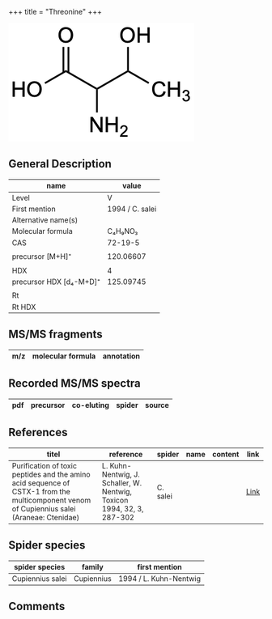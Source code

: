 +++
title = "Threonine"
+++

![](/img/Threonine.png)

## General Description

| name                    | value           |
|-------------------------|-----------------|
| Level                   | V               |
| First mention           | 1994 / C. salei |
| Alternative name(s)     |                 |
| Molecular formula       | C₄H₉NO₃         |
| CAS                     | 72-19-5         |
|                         |                 |
| precursor [M+H]⁺        | 120.06607       |
|                         |                 |
| HDX                     | 4               |
| precursor HDX [d₄-M+D]⁺ | 125.09745       |
|                         |                 |
| Rt                      |                 |
| Rt HDX                  |                 |

## MS/MS fragments

| m/z       | molecular formula | annotation        |
|-----------|-------------------|-------------------|

## Recorded MS/MS spectra

| pdf | precursor | co-eluting | spider    | source                       |
|-----|-----------|------------|-----------|------------------------------|

## References

| titel                                                                                                                                      | reference                                                              | spider   | name | content | link                                         |
|--------------------------------------------------------------------------------------------------------------------------------------------|------------------------------------------------------------------------|----------|------|---------|----------------------------------------------|
| Purification of toxic peptides and the amino acid sequence of CSTX-1 from the multicomponent venom of Cupiennius salei (Araneae: Ctenidae) | L. Kuhn-Nentwig, J. Schaller, W. Nentwig, Toxicon 1994, 32, 3, 287-302 | C. salei |      |         | [Link](https://doi.org/10.1016/0041-0101(94)90082-5) |

## Spider species

| spider species   | family     | first mention          |
|------------------|------------|------------------------|
| Cupiennius salei | Cupiennius | 1994 / L. Kuhn-Nentwig |

## Comments